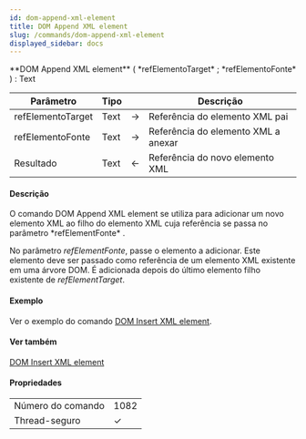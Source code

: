 ```yaml
---
id: dom-append-xml-element
title: DOM Append XML element
slug: /commands/dom-append-xml-element
displayed_sidebar: docs
---
```


<!--REF #_command_.DOM Append XML element.Syntax-->**DOM Append XML element** ( *refElementoTarget* ; *refElementoFonte* ) : Text<!-- END REF-->
<!--REF #_command_.DOM Append XML element.Params-->
| Parâmetro | Tipo |  | Descrição |
| --- | --- | --- | --- |
| refElementoTarget | Text | &#8594;  | Referência do elemento XML pai |
| refElementoFonte | Text | &#8594;  | Referência do elemento XML a anexar |
| Resultado | Text | &#8592; | Referência do novo elemento XML |

<!-- END REF-->

#### Descrição 

<!--REF #_command_.DOM Append XML element.Summary-->O comando DOM Append XML element se utiliza para adicionar um novo elemento XML ao filho do elemento XML cuja referência se passa no parâmetro *refElementFonte* .<!-- END REF-->   
  
No parâmetro *refElementFonte*, passe o elemento a adicionar. Este elemento deve ser passado como referência de um elemento XML existente em uma árvore DOM. É adicionada depois do último elemento filho existente de *refElementTarget*.

#### Exemplo 

Ver o exemplo do comando [DOM Insert XML element](dom-insert-xml-element.md "DOM Insert XML element").

#### Ver também 

[DOM Insert XML element](dom-insert-xml-element.md)  

#### Propriedades

|  |  |
| --- | --- |
| Número do comando | 1082 |
| Thread-seguro | &check; |


